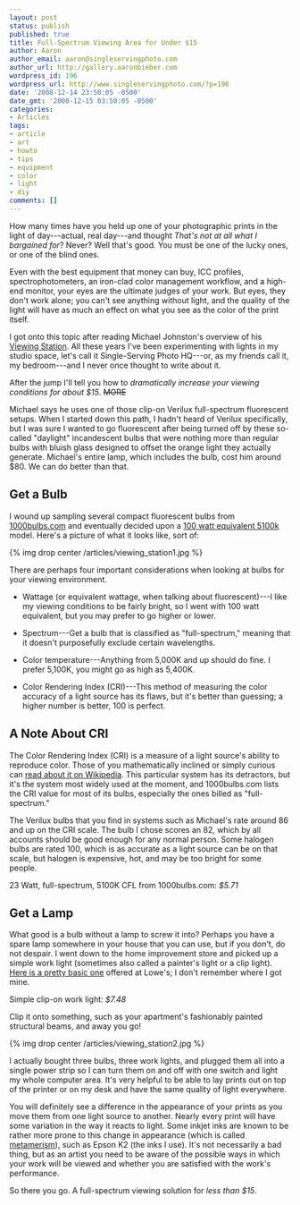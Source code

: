 ```yaml
---
layout: post
status: publish
published: true
title: Full-Spectrum Viewing Area for Under $15
author: Aaron
author_email: aaron@singleservingphoto.com
author_url: http://gallery.aaronbieber.com
wordpress_id: 196
wordpress_url: http://www.singleservingphoto.com/?p=196
date: '2008-12-14 23:50:05 -0500'
date_gmt: '2008-12-15 03:50:05 -0500'
categories:
- Articles
tags:
- article
- art
- howto
- tips
- equipment
- color
- light
- diy
comments: []
---
```


How many times have you held up one of your photographic prints in the light of
day---actual, real day---and thought _That's not at all what I bargained for_?
Never? Well that's good. You must be one of the lucky ones, or one of the blind
ones.

Even with the best equipment that money can buy, ICC profiles,
spectrophotometers, an iron-clad color management workflow, and a high-end
monitor, your eyes are the ultimate judges of your work. But eyes, they don't
work alone; you can't see anything without light, and the quality of the light
will have as much an effect on what you see as the color of the print itself.

I got onto this topic after reading Michael Johnston's overview of
his [Viewing Station][vs].  All these years I've been experimenting with lights
in my studio space, let's call it Single-Serving Photo HQ---or, as my friends
call it, my bedroom---and I never once thought to write about it.

[vs]: http://theonlinephotographer.typepad.com/the_online_photographer/2008/12/the-viewing-sta.html

After the jump I'll tell you how to *dramatically increase your viewing
conditions for about $15*. ~~MORE~~

Michael says he uses one of those clip-on Verilux full-spectrum fluorescent
setups. When I started down this path, I hadn't heard of Verilux specifically,
but I was sure I wanted to go fluorescent after being turned off by these
so-called "daylight" incandescent bulbs that were nothing more than regular
bulbs with bluish glass designed to offset the orange light they actually
generate. Michael's entire lamp, which includes the bulb, cost him around
\$80. We can do better than that.

## Get a Bulb

I wound up sampling several compact fluorescent bulbs from
[1000bulbs.com](http://clickserve.cc-dt.com/link/click?lid=41000000027242453)
and eventually decided upon a
[100 watt equivalent 5100k](http://clickserve.cc-dt.com/link/click?lid=41000000027242501)
model. Here's a picture of what it looks like, sort of:

{% img drop center /articles/viewing_station1.jpg %}

There are perhaps four important considerations when looking at bulbs
for your viewing environment.

* Wattage (or equivalent wattage, when talking about fluorescent)---I like my
  viewing conditions to be fairly bright, so I went with 100 watt equivalent,
  but you may prefer to go higher or lower.

* Spectrum---Get a bulb that is classified as "full-spectrum," meaning that it
  doesn't purposefully exclude certain wavelengths.

* Color temperature---Anything from 5,000K and up should do fine. I prefer
  5,100K, you might go as high as 5,400K.

* Color Rendering Index (CRI)---This method of measuring the color accuracy of a
  light source has its flaws, but it's better than guessing; a higher number is
  better, 100 is perfect.

## A Note About CRI

The Color Rendering Index (CRI) is a measure of a light source's ability to
reproduce color. Those of you mathematically inclined or simply curious
can [read about it on Wikipedia][cri]. This particular system has its
detractors, but it's the system most widely used at the moment, and
1000bulbs.com lists the CRI value for most of its bulbs, especially the ones
billed as "full-spectrum."

[cri]: http://en.wikipedia.org/wiki/Color_rendering_index

The Verilux bulbs that you find in systems such as Michael's rate around 86 and
up on the CRI scale. The bulb I chose scores an 82, which by all accounts should
be good enough for any normal person. Some halogen bulbs are rated 100, which is
as accurate as a light source can be on that scale, but halogen is expensive,
hot, and may be too bright for some people.

23 Watt, full-spectrum, 5100K CFL from 1000bulbs.com: *$5.71*

## Get a Lamp

What good is a bulb without a lamp to screw it into? Perhaps you have a spare
lamp somewhere in your house that you can use, but if you don't, do not
despair. I went down to the home improvement store and picked up a simple work
light (sometimes also called a painter's light or a clip
light). [Here is a pretty basic one][worklight] offered at Lowe's; I don't
remember where I got mine.

[worklight]: http://www.lowes.com/lowes/lkn?action=productDetail&productId=203213-1373-FL-300PDQ12&lpage=none

Simple clip-on work light: *$7.48*

Clip it onto something, such as your apartment's fashionably painted structural
beams, and away you go!

{% img drop center /articles/viewing_station2.jpg %}

I actually bought three bulbs, three work lights, and plugged them all into a
single power strip so I can turn them on and off with one switch and light my
whole computer area. It's very helpful to be able to lay prints out on top of
the printer or on my desk and have the same quality of light everywhere.

You will definitely see a difference in the appearance of your prints as you
move them from one light source to another. Nearly every print will have some
variation in the way it reacts to light. Some inkjet inks are known to be rather
more prone to this change in appearance (which is
called [metamerism](http://en.wikipedia.org/wiki/Metamerism_(color))), such as
Epson K2 (the inks I use). It's not necessarily a bad thing, but as an artist
you need to be aware of the possible ways in which your work will be viewed and
whether you are satisfied with the work's performance.

So there you go. A full-spectrum viewing solution for *less than $15*.
